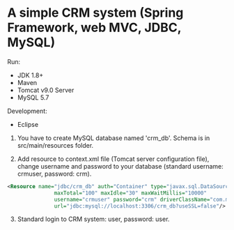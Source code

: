 # A simple CRM system (Spring Framework, web MVC, JDBC, MySQL)

Run:
- JDK 1.8+
- Maven
- Tomcat v9.0 Server
- MySQL 5.7

Development:
- Eclipse

1. You have to create MySQL database named 'crm_db'. Schema is in src/main/resources folder.

2. Add resource to context.xml file (Tomcat server configuration file), change username and password to your database (standard username: crmuser, password: crm).
```xml
<Resource name="jdbc/crm_db" auth="Container" type="javax.sql.DataSource"
               maxTotal="100" maxIdle="30" maxWaitMillis="10000"
               username="crmuser" password="crm" driverClassName="com.mysql.cj.jdbc.Driver"
               url="jdbc:mysql://localhost:3306/crm_db?useSSL=false"/>
 ```
 
3. Standard login to CRM system: user, password: user.
